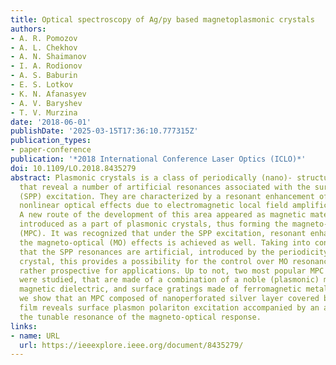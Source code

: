 ```yaml
---
title: Optical spectroscopy of Ag/py based magnetoplasmonic crystals
authors:
- A. R. Pomozov
- A. L. Chekhov
- A. N. Shaimanov
- I. A. Rodionov
- A. S. Baburin
- E. S. Lotkov
- K. N. Afanasyev
- A. V. Baryshev
- T. V. Murzina
date: '2018-06-01'
publishDate: '2025-03-15T17:36:10.777315Z'
publication_types:
- paper-conference
publication: '*2018 International Conference Laser Optics (ICLO)*'
doi: 10.1109/LO.2018.8435279
abstract: Plasmonic crystals is a class of periodically (nano)- structured materials
  that reveal a number of artificial resonances associated with the surface plasmon-polariton
  (SPP) excitation. They are characterized by a resonant enhancement of optical and
  nonlinear optical effects due to electromagnetic local field amplification [1].
  A new route of the development of this area appeared as magnetic materials were
  introduced as a part of plasmonic crystals, thus forming the magneto-plasmonic crystals
  (MPC). It was recognized that under the SPP excitation, resonant enhancement of
  the magneto-optical (MO) effects is achieved as well. Taking into consideration
  that the SPP resonances are artificial, introduced by the periodicity of the plasmonic
  crystal, this provides a possibility for the control over MO resonances that is
  rather prospective for applications. Up to not, two most popular MPC structures
  were studied, that are made of a combination of a noble (plasmonic) metal and a
  magnetic dielectric, and surface gratings made of ferromagnetic metals [2]. Here
  we show that an MPC composed of nanoperforated silver layer covered by a thin permalloy
  film reveals surface plasmon polariton excitation accompanied by an appearance of
  the tunable resonance of the magneto-optical response.
links:
- name: URL
  url: https://ieeexplore.ieee.org/document/8435279/
---
```

